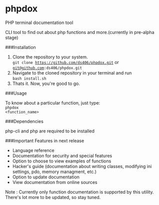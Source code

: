 phpdox
======

PHP terminal documentation tool

CLI tool to find out about php functions and more.(currently in pre-alpha stage)

###Installation

1. Clone the repository to your system.<br>
<code>git clone https://github.com/ds406/phpdox.git</code>
or<br>
<code>git@github.com:ds406/phpdox.git</code>
2. Navigate to the cloned repository in your terminal and run<br>
<code>bash install.sh</code>
3. Thats it. Now, you're good to go.

###Usage

To know about a particular function, just type:<br>
<code>phpdox \<function_name\> </code>

###Dependencies

php-cli and php are required to be installed

###Important Features in next release

* Language reference
* Documentation for security and special features
* Option to choose to view examples of functions
* Hacker's guide (documentation about writing classes, modifying ini settings, pdo, memory managment, etc.)
* Option to update documentation
* View documentation from online sources

Note : 
Currently only function documentation is supported by this utility.
There's lot more to be updated, so stay tuned.
